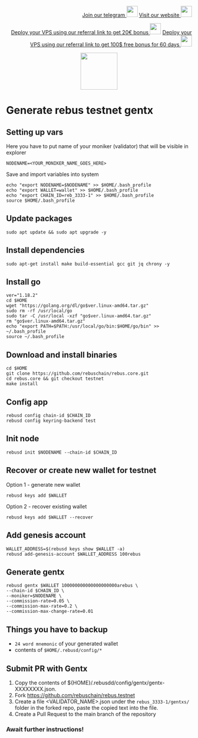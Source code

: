 <p style="font-size:14px" align="right">
<a href="https://t.me/kjnotes" target="_blank">Join our telegram <img src="https://user-images.githubusercontent.com/50621007/168689534-796f181e-3e4c-43a5-8183-9888fc92cfa7.png" width="30"/></a>
<a href="https://kjnodes.com/" target="_blank">Visit our website <img src="https://user-images.githubusercontent.com/50621007/168689709-7e537ca6-b6b8-4adc-9bd0-186ea4ea4aed.png" width="30"/></a>
</p>

<p style="font-size:14px" align="right">
<a href="https://hetzner.cloud/?ref=y8pQKS2nNy7i" target="_blank">Deploy your VPS using our referral link to get 20€ bonus <img src="https://user-images.githubusercontent.com/50621007/174612278-11716b2a-d662-487e-8085-3686278dd869.png" width="30"/></a>
<a href="https://m.do.co/c/17b61545ca3a" target="_blank">Deploy your VPS using our referral link to get 100$ free bonus for 60 days <img src="https://user-images.githubusercontent.com/50621007/183284313-adf81164-6db4-4284-9ea0-bcb841936350.png" width="30"/></a>
</p>

<p align="center">
  <img height="100" height="auto" src="https://user-images.githubusercontent.com/50621007/182218818-f686aebb-6e48-47e1-96a2-e0d8faf44acb.png">
</p>

# Generate rebus testnet gentx

## Setting up vars
Here you have to put name of your moniker (validator) that will be visible in explorer
```
NODENAME=<YOUR_MONIKER_NAME_GOES_HERE>
```

Save and import variables into system
```
echo "export NODENAME=$NODENAME" >> $HOME/.bash_profile
echo "export WALLET=wallet" >> $HOME/.bash_profile
echo "export CHAIN_ID=reb_3333-1" >> $HOME/.bash_profile
source $HOME/.bash_profile
```

## Update packages
```
sudo apt update && sudo apt upgrade -y
```

## Install dependencies
```
sudo apt-get install make build-essential gcc git jq chrony -y
```

## Install go
```
ver="1.18.2"
cd $HOME
wget "https://golang.org/dl/go$ver.linux-amd64.tar.gz"
sudo rm -rf /usr/local/go
sudo tar -C /usr/local -xzf "go$ver.linux-amd64.tar.gz"
rm "go$ver.linux-amd64.tar.gz"
echo "export PATH=$PATH:/usr/local/go/bin:$HOME/go/bin" >> ~/.bash_profile
source ~/.bash_profile
```

## Download and install binaries
```
cd $HOME
git clone https://github.com/rebuschain/rebus.core.git 
cd rebus.core && git checkout testnet
make install
```

## Config app
```
rebusd config chain-id $CHAIN_ID
rebusd config keyring-backend test
```

## Init node
```
rebusd init $NODENAME --chain-id $CHAIN_ID
```

## Recover or create new wallet for testnet
Option 1 - generate new wallet
```
rebusd keys add $WALLET
```

Option 2 - recover existing wallet
```
rebusd keys add $WALLET --recover
```

## Add genesis account
```
WALLET_ADDRESS=$(rebusd keys show $WALLET -a)
rebusd add-genesis-account $WALLET_ADDRESS 100rebus
```

## Generate gentx
```
rebusd gentx $WALLET 100000000000000000000arebus \
--chain-id $CHAIN_ID \
--moniker=$NODENAME \
--commission-rate=0.05 \
--commission-max-rate=0.2 \
--commission-max-change-rate=0.01
```

## Things you have to backup
- `24 word mnemonic` of your generated wallet
- contents of `$HOME/.rebusd/config/*`

## Submit PR with Gentx
1. Copy the contents of ${HOME}/.rebusdd/config/gentx/gentx-XXXXXXXX.json.
2. Fork https://github.com/rebuschain/rebus.testnet
3. Create a file <VALIDATOR_NAME>.json under the `rebus_3333-1/gentxs/` folder in the forked repo, paste the copied text into the file.
4. Create a Pull Request to the main branch of the repository

### Await further instructions!